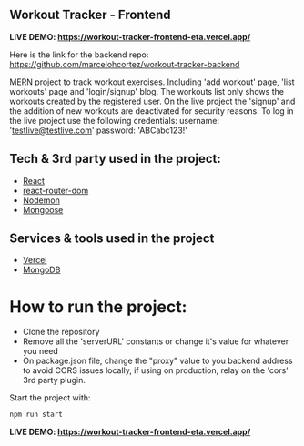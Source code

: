 ## Workout Tracker - Frontend

**LIVE DEMO: https://workout-tracker-frontend-eta.vercel.app/**

Here is the link for the backend repo: https://github.com/marcelohcortez/workout-tracker-backend

MERN project to track workout exercises. Including 'add workout' page, 'list workouts' page and 'login/signup' blog.
The workouts list only shows the workouts created by the registered user.
On the live project the 'signup' and the addition of new workouts are deactivated for security reasons.
To log in the live project use the following credentials:
    username: 'testlive@testlive.com'
    password: 'ABCabc123!'

## Tech & 3rd party used in the project:
- [React](https://nodejs.org/)
- [react-router-dom](https://expressjs.com/)
- [Nodemon](https://www.npmjs.com/package/nodemon)
- [Mongoose](https://mongoosejs.com/)

## Services & tools used in the project
- [Vercel](https://vercel.com/)
- [MongoDB](https://www.mongodb.com/)

# How to run the project:
- Clone the repository
- Remove all the 'serverURL' constants or change it's value for whatever you need
- On package.json file, change the "proxy" value to you backend address to avoid CORS issues locally, if using on production, relay on the 'cors' 3rd party plugin.

Start the project with:
```bash
npm run start
```

**LIVE DEMO: https://workout-tracker-frontend-eta.vercel.app/**